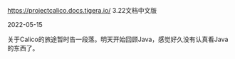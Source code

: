 https://projectcalico.docs.tigera.io/
3.22文档中文版

2022-05-15

关于Calico的旅途暂时告一段落。明天开始回顾Java，感觉好久没有认真看Java的东西了。